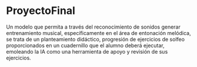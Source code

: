 # ProyectoFinal
Un modelo que permita a través del reconocimiento de sonidos generar entrenamiento musical, específicamente en el área de entonación melódica, se trata de un planteamiento didáctico, progresión de ejercicios de solfeo proporcionados en un cuadernillo que el alumno deberá ejecutar, emoleando la IA como una herramienta de apoyo y revisión de sus ejercicios.
